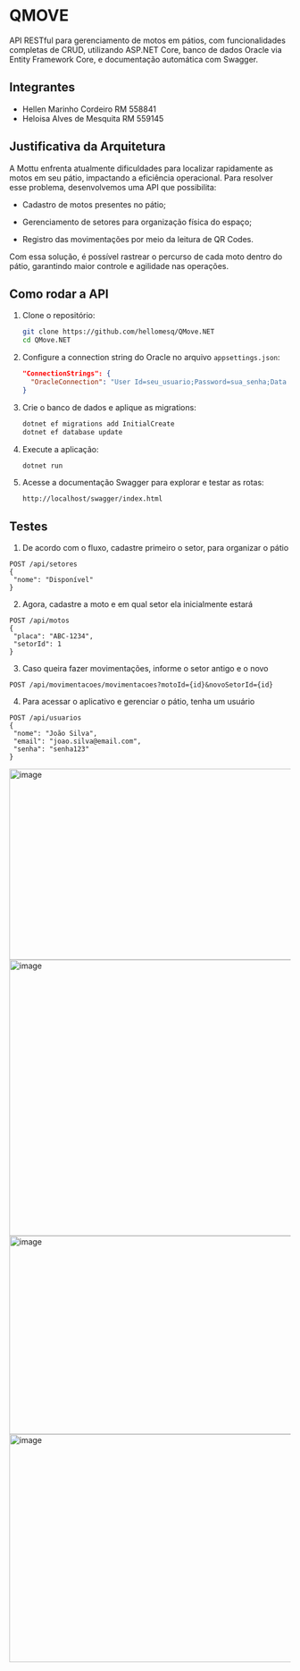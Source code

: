 # QMOVE

API RESTful para gerenciamento de motos em pátios, com funcionalidades completas de CRUD, utilizando ASP.NET Core, banco de dados Oracle via Entity Framework Core, e documentação automática com Swagger.

## Integrantes

- Hellen Marinho Cordeiro RM 558841
- Heloisa Alves de Mesquita RM 559145

## Justificativa da Arquitetura 

A Mottu enfrenta atualmente dificuldades para localizar rapidamente as motos em seu pátio, impactando a eficiência operacional. Para resolver esse problema, desenvolvemos uma API que possibilita:

- Cadastro de motos presentes no pátio;

- Gerenciamento de setores para organização física do espaço;

- Registro das movimentações por meio da leitura de QR Codes.

Com essa solução, é possível rastrear o percurso de cada moto dentro do pátio, garantindo maior controle e agilidade nas operações. 

## Como rodar a API

1. Clone o repositório:
   ```bash
   git clone https://github.com/hellomesq/QMove.NET
   cd QMove.NET
   ```

2. Configure a connection string do Oracle no arquivo `appsettings.json`:
   ```json
   "ConnectionStrings": {
     "OracleConnection": "User Id=seu_usuario;Password=sua_senha;Data Source=seu_host:porta/seu_servico"
   }
   ```

3. Crie o banco de dados e aplique as migrations:
   ```bash
   dotnet ef migrations add InitialCreate
   dotnet ef database update
   ```

4. Execute a aplicação:
   ```bash
   dotnet run
   ```

5. Acesse a documentação Swagger para explorar e testar as rotas:
   ```
   http://localhost/swagger/index.html
   ```

## Testes
1. De acordo com o fluxo, cadastre primeiro o setor, para organizar o pátio
 ```
POST /api/setores
{
  "nome": "Disponível"
}
   ```
2. Agora, cadastre a moto e em qual setor ela inicialmente estará
 ```
POST /api/motos
{
  "placa": "ABC-1234",
  "setorId": 1
}
   ```
3. Caso queira fazer movimentações, informe o setor antigo e o novo
 ```
POST /api/movimentacoes/movimentacoes?motoId={id}&novoSetorId={id}
 ```
4. Para acessar o aplicativo e gerenciar o pátio, tenha um usuário
 ```
POST /api/usuarios
{
  "nome": "João Silva",
  "email": "joao.silva@email.com",
  "senha": "senha123"
}
 ```
<img width="1783" height="342" alt="image" src="https://github.com/user-attachments/assets/8b16634e-cc0a-45ed-b0a8-250227338a04" />
<img width="1792" height="494" alt="image" src="https://github.com/user-attachments/assets/17e49d42-6209-47ec-a85e-ecde34cdc60e" />
<img width="1795" height="355" alt="image" src="https://github.com/user-attachments/assets/4b46919e-86d8-4360-bf48-fc97a4ee3a75" />
<img width="1794" height="408" alt="image" src="https://github.com/user-attachments/assets/8d1ffb2d-0c9d-4739-83d0-babb7b50c3a4" />



